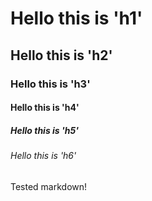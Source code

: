 # Hello this is 'h1'
## Hello this is 'h2'
### Hello this is 'h3'
#### Hello this is 'h4'
##### Hello this is 'h5'
###### Hello this is 'h6'
Tested markdown!
